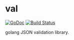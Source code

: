 val
===
[![GoDoc](https://godoc.org/github.com/gin-gonic/gin?status.png)](http://godoc.org/github.com/michaeljs1990/val)
[![Build Status](https://travis-ci.org/michaeljs1990/val.svg?branch=master)](https://travis-ci.org/michaeljs1990/val)

golang JSON validation library.
